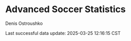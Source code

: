 # Advanced Soccer Statistics
Denis Ostroushko

<!-- gfm -->

Last successful data update: 2025-03-25 12:16:15 CST
